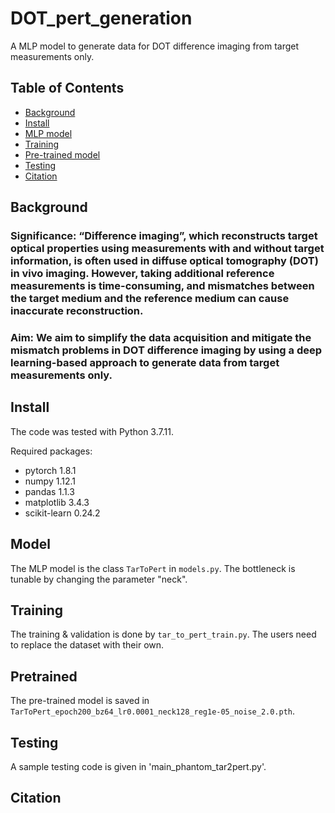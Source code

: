 # DOT_pert_generation
A MLP model to generate data for DOT difference imaging from target measurements only. 

## Table of Contents

- [Background](#background)
- [Install](#install)
- [MLP model](#model)
- [Training](#training)
- [Pre-trained model](#pretrained)
- [Testing](#testing)
- [Citation](#citation)

## Background
### Significance: “Difference imaging”, which reconstructs target optical properties using measurements with and without target information, is often used in diffuse optical tomography (DOT) in vivo imaging. However, taking additional reference measurements is time-consuming, and mismatches between the target medium and the reference medium can cause inaccurate reconstruction. 
### Aim: We aim to simplify the data acquisition and mitigate the mismatch problems in DOT difference imaging by using a deep learning-based approach to generate data from target measurements only. 

## Install
The code was tested with Python 3.7.11.

Required packages: 
 - pytorch 1.8.1
 - numpy 1.12.1
 - pandas 1.1.3
 - matplotlib 3.4.3
 - scikit-learn 0.24.2
 
## Model 
The MLP model is the class `TarToPert` in `models.py`. The bottleneck is tunable by changing the parameter "neck". 

## Training
The training & validation is done by `tar_to_pert_train.py`. The users need to replace the dataset with their own. 

## Pretrained
The pre-trained model is saved in `TarToPert_epoch200_bz64_lr0.0001_neck128_reg1e-05_noise_2.0.pth`.

## Testing
A sample testing code is given in 'main_phantom_tar2pert.py'. 

## Citation
